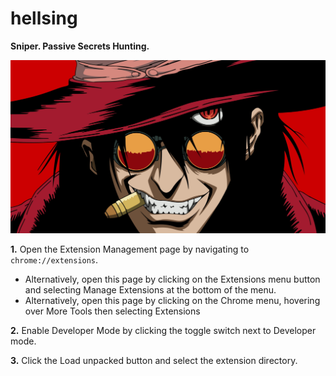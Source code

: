 # hellsing

**Sniper. Passive Secrets Hunting.**

![hellsing](https://github.com/Fricciolosa-Red-Team/hellsing/blob/main/hellsing.jpg)

**1.** Open the Extension Management page by navigating to `chrome://extensions`.

   - Alternatively, open this page by clicking on the Extensions menu button and selecting Manage Extensions at the bottom of the menu.
   - Alternatively, open this page by clicking on the Chrome menu, hovering over More Tools then selecting Extensions

**2.** Enable Developer Mode by clicking the toggle switch next to Developer mode.

**3.** Click the Load unpacked button and select the extension directory.
